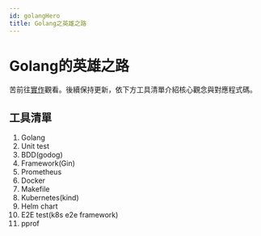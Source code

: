 ```yaml
---
id: golangHero
title: Golang之英雄之路
---
```


# Golang的英雄之路
苦前往[實作](https://github.com/0yukali0/k8s_tutorial/tree/main/heroroad)觀看。後續保持更新，依下方工具清單介紹核心觀念與對應程式碼。

## 工具清單
1. Golang
2. Unit test
3. BDD(godog)
4. Framework(Gin)
5. Prometheus
6. Docker
7. Makefile
8. Kubernetes(kind)
9. Helm chart
10. E2E test(k8s e2e framework)
11. pprof

